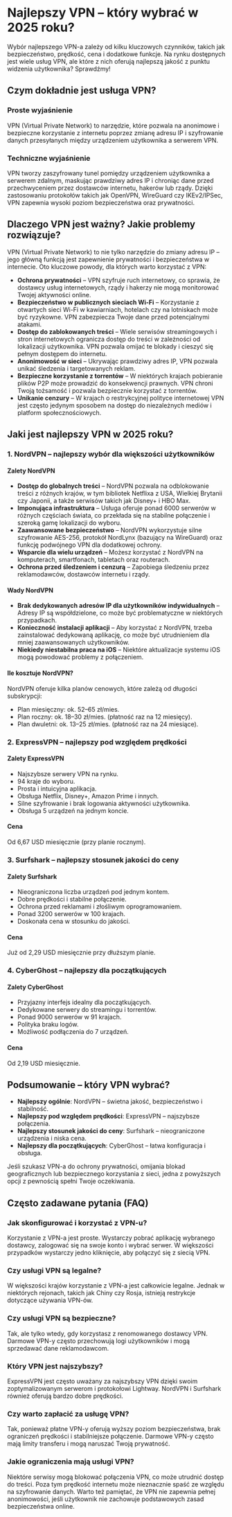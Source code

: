 <h1>Najlepszy VPN – który wybrać w 2025 roku?</h1>

<p>Wybór najlepszego VPN-a zależy od kilku kluczowych czynników, takich jak bezpieczeństwo, prędkość, cena i dodatkowe funkcje. Na rynku dostępnych jest wiele usług VPN, ale które z nich oferują najlepszą jakość z punktu widzenia użytkownika? Sprawdźmy!</p>

<h2>Czym dokładnie jest usługa VPN?</h2>

<h3>Proste wyjaśnienie</h3>
<p>VPN (Virtual Private Network) to narzędzie, które pozwala na anonimowe i bezpieczne korzystanie z internetu poprzez zmianę adresu IP i szyfrowanie danych przesyłanych między urządzeniem użytkownika a serwerem VPN.</p>

<h3>Techniczne wyjaśnienie</h3>
<p>VPN tworzy zaszyfrowany tunel pomiędzy urządzeniem użytkownika a serwerem zdalnym, maskując prawdziwy adres IP i chroniąc dane przed przechwyceniem przez dostawców internetu, hakerów lub rządy. Dzięki zastosowaniu protokołów takich jak OpenVPN, WireGuard czy IKEv2/IPSec, VPN zapewnia wysoki poziom bezpieczeństwa oraz prywatności.</p>

<h2>Dlaczego VPN jest ważny? Jakie problemy rozwiązuje?</h2>

<p>VPN (Virtual Private Network) to nie tylko narzędzie do zmiany adresu IP – jego główną funkcją jest zapewnienie prywatności i bezpieczeństwa w internecie. Oto kluczowe powody, dla których warto korzystać z VPN:</p>

<ul>
    <li><strong>Ochrona prywatności</strong> – VPN szyfruje ruch internetowy, co sprawia, że dostawcy usług internetowych, rządy i hakerzy nie mogą monitorować Twojej aktywności online.</li>
    <li><strong>Bezpieczeństwo w publicznych sieciach Wi-Fi</strong> – Korzystanie z otwartych sieci Wi-Fi w kawiarniach, hotelach czy na lotniskach może być ryzykowne. VPN zabezpiecza Twoje dane przed potencjalnymi atakami.</li>
    <li><strong>Dostęp do zablokowanych treści</strong> – Wiele serwisów streamingowych i stron internetowych ogranicza dostęp do treści w zależności od lokalizacji użytkownika. VPN pozwala omijać te blokady i cieszyć się pełnym dostępem do internetu.</li>
    <li><strong>Anonimowość w sieci</strong> – Ukrywając prawdziwy adres IP, VPN pozwala unikać śledzenia i targetowanych reklam.</li>
    <li><strong>Bezpieczne korzystanie z torrentów</strong> – W niektórych krajach pobieranie plików P2P może prowadzić do konsekwencji prawnych. VPN chroni Twoją tożsamość i pozwala bezpiecznie korzystać z torrentów.</li>
    <li><strong>Unikanie cenzury</strong> – W krajach o restrykcyjnej polityce internetowej VPN jest często jedynym sposobem na dostęp do niezależnych mediów i platform społecznościowych.</li>
</ul>

<h2>Jaki jest najlepszy VPN w 2025 roku?</h2>

<h3>1. NordVPN – najlepszy wybór dla większości użytkowników</h3>

<h4>Zalety NordVPN</h4>
<ul>
    <li><strong>Dostęp do globalnych treści</strong> – NordVPN pozwala na odblokowanie treści z różnych krajów, w tym bibliotek Netflixa z USA, Wielkiej Brytanii czy Japonii, a także serwisów takich jak Disney+ i HBO Max.</li>
    <li><strong>Imponująca infrastruktura</strong> – Usługa oferuje ponad 6000 serwerów w różnych częściach świata, co przekłada się na stabilne połączenie i szeroką gamę lokalizacji do wyboru.</li>
    <li><strong>Zaawansowane bezpieczeństwo</strong> – NordVPN wykorzystuje silne szyfrowanie AES-256, protokół NordLynx (bazujący na WireGuard) oraz funkcję podwójnego VPN dla dodatkowej ochrony.</li>
    <li><strong>Wsparcie dla wielu urządzeń</strong> – Możesz korzystać z NordVPN na komputerach, smartfonach, tabletach oraz routerach.</li>
    <li><strong>Ochrona przed śledzeniem i cenzurą</strong> – Zapobiega śledzeniu przez reklamodawców, dostawców internetu i rządy.</li>
</ul>

<h4>Wady NordVPN</h4>
<ul>
    <li><strong>Brak dedykowanych adresów IP dla użytkowników indywidualnych</strong> – Adresy IP są współdzielone, co może być problematyczne w niektórych przypadkach.</li>
    <li><strong>Konieczność instalacji aplikacji</strong> – Aby korzystać z NordVPN, trzeba zainstalować dedykowaną aplikację, co może być utrudnieniem dla mniej zaawansowanych użytkowników.</li>
    <li><strong>Niekiedy niestabilna praca na iOS</strong> – Niektóre aktualizacje systemu iOS mogą powodować problemy z połączeniem.</li>
</ul>

<h4>Ile kosztuje NordVPN?</h4>
<p>NordVPN oferuje kilka planów cenowych, które zależą od długości subskrypcji:</p>
<ul>
    <li>Plan miesięczny: ok. 52–65 zł/mies.</li>
    <li>Plan roczny: ok. 18–30 zł/mies. (płatność raz na 12 miesięcy).</li>
    <li>Plan dwuletni: ok. 13–25 zł/mies. (płatność raz na 24 miesiące).</li>
</ul>

<h3>2. ExpressVPN – najlepszy pod względem prędkości</h3>

<h4>Zalety ExpressVPN</h4>
<ul>
    <li>Najszybsze serwery VPN na rynku.</li>
    <li>94 kraje do wyboru.</li>
    <li>Prosta i intuicyjna aplikacja.</li>
    <li>Obsługa Netflix, Disney+, Amazon Prime i innych.</li>
    <li>Silne szyfrowanie i brak logowania aktywności użytkownika.</li>
    <li>Obsługa 5 urządzeń na jednym koncie.</li>
</ul>

<h4>Cena</h4>
<p>Od 6,67 USD miesięcznie (przy planie rocznym).</p>

<h3>3. Surfshark – najlepszy stosunek jakości do ceny</h3>

<h4>Zalety Surfshark</h4>
<ul>
    <li>Nieograniczona liczba urządzeń pod jednym kontem.</li>
    <li>Dobre prędkości i stabilne połączenie.</li>
    <li>Ochrona przed reklamami i złośliwym oprogramowaniem.</li>
    <li>Ponad 3200 serwerów w 100 krajach.</li>
    <li>Doskonała cena w stosunku do jakości.</li>
</ul>

<h4>Cena</h4>
<p>Już od 2,29 USD miesięcznie przy dłuższym planie.</p>

<h3>4. CyberGhost – najlepszy dla początkujących</h3>

<h4>Zalety CyberGhost</h4>
<ul>
    <li>Przyjazny interfejs idealny dla początkujących.</li>
    <li>Dedykowane serwery do streamingu i torrentów.</li>
    <li>Ponad 9000 serwerów w 91 krajach.</li>
    <li>Polityka braku logów.</li>
    <li>Możliwość podłączenia do 7 urządzeń.</li>
</ul>

<h4>Cena</h4>
<p>Od 2,19 USD miesięcznie.</p>

<h2>Podsumowanie – który VPN wybrać?</h2>

<ul>
    <li><strong>Najlepszy ogólnie</strong>: NordVPN – świetna jakość, bezpieczeństwo i stabilność.</li>
    <li><strong>Najlepszy pod względem prędkości</strong>: ExpressVPN – najszybsze połączenia.</li>
    <li><strong>Najlepszy stosunek jakości do ceny</strong>: Surfshark – nieograniczone urządzenia i niska cena.</li>
    <li><strong>Najlepszy dla początkujących</strong>: CyberGhost – łatwa konfiguracja i obsługa.</li>
</ul>

<p>Jeśli szukasz VPN-a do ochrony prywatności, omijania blokad geograficznych lub bezpiecznego korzystania z sieci, jedna z powyższych opcji z pewnością spełni Twoje oczekiwania.</p>

<h2>Często zadawane pytania (FAQ)</h2>

<h3>Jak skonfigurować i korzystać z VPN-u?</h3>
<p>Korzystanie z VPN-a jest proste. Wystarczy pobrać aplikację wybranego dostawcy, zalogować się na swoje konto i wybrać serwer. W większości przypadków wystarczy jedno kliknięcie, aby połączyć się z siecią VPN.</p>

<h3>Czy usługi VPN są legalne?</h3>
<p>W większości krajów korzystanie z VPN-a jest całkowicie legalne. Jednak w niektórych rejonach, takich jak Chiny czy Rosja, istnieją restrykcje dotyczące używania VPN-ów.</p>

<h3>Czy usługi VPN są bezpieczne?</h3>
<p>Tak, ale tylko wtedy, gdy korzystasz z renomowanego dostawcy VPN. Darmowe VPN-y często przechowują logi użytkowników i mogą sprzedawać dane reklamodawcom.</p>

<h3>Który VPN jest najszybszy?</h3>
<p>ExpressVPN jest często uważany za najszybszy VPN dzięki swoim zoptymalizowanym serwerom i protokołowi Lightway. NordVPN i Surfshark również oferują bardzo dobre prędkości.</p>

<h3>Czy warto zapłacić za usługę VPN?</h3>
<p>Tak, ponieważ płatne VPN-y oferują wyższy poziom bezpieczeństwa, brak ograniczeń prędkości i stabilniejsze połączenie. Darmowe VPN-y często mają limity transferu i mogą naruszać Twoją prywatność.</p>

<h3>Jakie ograniczenia mają usługi VPN?</h3>
<p>Niektóre serwisy mogą blokować połączenia VPN, co może utrudnić dostęp do treści. Poza tym prędkość internetu może nieznacznie spaść ze względu na szyfrowanie danych. Warto też pamiętać, że VPN nie zapewnia pełnej anonimowości, jeśli użytkownik nie zachowuje podstawowych zasad bezpieczeństwa online.</p>
